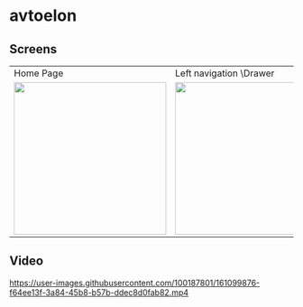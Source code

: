 # avtoelon



## Screens

<table>
  <tr>
    <td>Home Page</td>
     <td>Left navigation \Drawer</td>
     <td>Details page<b>Categories<b></td>
  </tr>
  <tr>
    <td><img src="https://user-images.githubusercontent.com/100187801/161099336-81f90427-5470-4c81-b439-a611e862a1c1.jpg" width=270></td>
    <td><img src="https://user-images.githubusercontent.com/100187801/161099401-da4bcabb-f85b-4aff-93ff-b8cbdf92e501.jpg" width=270></td>
    <td><img src="https://user-images.githubusercontent.com/100187801/161099423-ddbedb2b-8b6d-4993-9722-ba80090fd255.jpg" width=270></td>
  </tr>
 </table>
  
  
  ## Video

https://user-images.githubusercontent.com/100187801/161099876-f64ee13f-3a84-45b8-b57b-ddec8d0fab82.mp4

